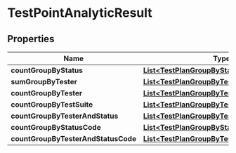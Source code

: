 

# TestPointAnalyticResult


## Properties

| Name | Type | Description | Notes |
|------------ | ------------- | ------------- | -------------|
|**countGroupByStatus** | [**List&lt;TestPlanGroupByStatus&gt;**](TestPlanGroupByStatus.md) |  |  |
|**sumGroupByTester** | [**List&lt;TestPlanGroupByTester&gt;**](TestPlanGroupByTester.md) |  |  |
|**countGroupByTester** | [**List&lt;TestPlanGroupByTester&gt;**](TestPlanGroupByTester.md) |  |  |
|**countGroupByTestSuite** | [**List&lt;TestPlanGroupByTestSuite&gt;**](TestPlanGroupByTestSuite.md) |  |  |
|**countGroupByTesterAndStatus** | [**List&lt;TestPlanGroupByTesterAndStatus&gt;**](TestPlanGroupByTesterAndStatus.md) |  |  |
|**countGroupByStatusCode** | [**List&lt;TestPlanGroupByStatusCode&gt;**](TestPlanGroupByStatusCode.md) |  |  |
|**countGroupByTesterAndStatusCode** | [**List&lt;TestPlanGroupByTesterAndStatusCode&gt;**](TestPlanGroupByTesterAndStatusCode.md) |  |  |




